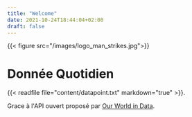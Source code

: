 ```yaml
---
title: "Welcome"
date: 2021-10-24T18:44:04+02:00
draft: false
---
```

{{< figure src="/images/logo_man_strikes.jpg">}}

# Donnée Quotidien

{{< readfile file="content/datapoint.txt" markdown="true" >}}.

Grace à l'API ouvert proposé par [Our World in Data](https://ourworldindata.org/).

